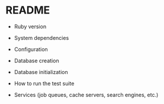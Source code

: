 # README

* Ruby version

* System dependencies

* Configuration

* Database creation

* Database initialization

* How to run the test suite

* Services (job queues, cache servers, search engines, etc.)
